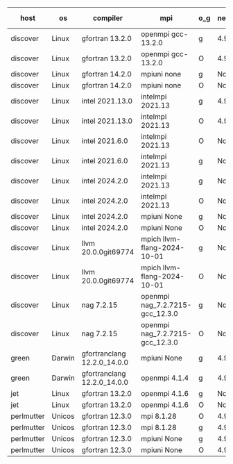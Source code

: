 

| host     | os       | compiler                              | mpi                      | o_g        | netcdf        | build       | u_pass          | u_fail          | s_pass            | s_fail            | e_pass             | e_fail             | nuopc_pass       | nuopc_fail       | artifacts link          |
|----------|----------|---------------------------------------|--------------------------|------------|---------------|-------------|-----------------|-----------------|-------------------|-------------------|--------------------|--------------------|------------------|------------------|-------------------------|
| discover | Linux | gfortran 13.2.0 | openmpi gcc-13.2.0  | g | 4.9.2  | PASS | 14186 | 0 | 51 | 0 | 80 | 0 | 57 | 0 | <a href="https://github.com/esmf-org/esmf-test-artifacts/tree/e8bd875c83fc96b307b2d06006a5de538cf849c8/develop/gfortran/13.2.0/g/openmpi/gcc-13.2.0" target="_blank">e8bd875</a> | 
| discover | Linux | gfortran 13.2.0 | openmpi gcc-13.2.0  | O | 4.9.2  | PASS | 14186 | 0 | 51 | 0 | 80 | 0 | 57 | 0 | <a href="https://github.com/esmf-org/esmf-test-artifacts/tree/462e2cd1017a7c2f3167bfa21beb26755b1fb91b/develop/gfortran/13.2.0/O/openmpi/gcc-13.2.0" target="_blank">462e2cd</a> | 
| discover | Linux | gfortran 14.2.0 | mpiuni none  | g | None  | PASS | 12517 | 0 | 9 | 0 | 42 | 0 | None | None | <a href="https://github.com/esmf-org/esmf-test-artifacts/tree/cbf2ae24e34af22335064b6d3869d12072773fc5/develop/gfortran/14.2.0/g/mpiuni/none" target="_blank">cbf2ae2</a> | 
| discover | Linux | gfortran 14.2.0 | mpiuni none  | O | None  | PASS | 12517 | 0 | 9 | 0 | 42 | 0 | None | None | <a href="https://github.com/esmf-org/esmf-test-artifacts/tree/edce2b69814d31176edbf5da0b2b099790756c06/develop/gfortran/14.2.0/O/mpiuni/none" target="_blank">edce2b6</a> | 
| discover | Linux | intel 2021.13.0 | intelmpi 2021.13  | g | 4.9.2  | PASS | 14186 | 0 | 51 | 0 | 80 | 0 | 57 | 0 | <a href="https://github.com/esmf-org/esmf-test-artifacts/tree/a6b5d7405ae3575185a9297ba9d7afc54c91b905/develop/intel/2021.13.0/g/intelmpi/2021.13" target="_blank">a6b5d74</a> | 
| discover | Linux | intel 2021.13.0 | intelmpi 2021.13  | O | 4.9.2  | PASS | 14186 | 0 | 51 | 0 | 80 | 0 | 57 | 0 | <a href="https://github.com/esmf-org/esmf-test-artifacts/tree/d209984dfba6c6afd3c730ee951b88e4fac6a725/develop/intel/2021.13.0/O/intelmpi/2021.13" target="_blank">d209984</a> | 
| discover | Linux | intel 2021.6.0 | intelmpi 2021.13  | O | None  | PASS | 14186 | 0 | 51 | 0 | 80 | 0 | 57 | 0 | <a href="https://github.com/esmf-org/esmf-test-artifacts/tree/dfd118a549f35ffbbe32868ee33fb743aa1a4a7f/develop/intel/2021.6.0/O/intelmpi/2021.13" target="_blank">dfd118a</a> | 
| discover | Linux | intel 2021.6.0 | intelmpi 2021.13  | g | None  | PASS | 14186 | 0 | 51 | 0 | 80 | 0 | 57 | 0 | <a href="https://github.com/esmf-org/esmf-test-artifacts/tree/3ec95b5d49741efeae7df6796cc231b19150ad6c/develop/intel/2021.6.0/g/intelmpi/2021.13" target="_blank">3ec95b5</a> | 
| discover | Linux | intel 2024.2.0 | intelmpi 2021.13  | g | None  | PASS | 14185 | 1 | 51 | 0 | 80 | 0 | 57 | 0 | <a href="https://github.com/esmf-org/esmf-test-artifacts/tree/12d2481eb7efde81a6d42631197e63dea0098492/develop/intel/2024.2.0/g/intelmpi/2021.13" target="_blank">12d2481</a> | 
| discover | Linux | intel 2024.2.0 | intelmpi 2021.13  | O | None  | PASS | 14186 | 0 | 51 | 0 | 80 | 0 | 57 | 0 | <a href="https://github.com/esmf-org/esmf-test-artifacts/tree/30b3e3b3af8bf9e140d77f3bbe817ee4032dbdeb/develop/intel/2024.2.0/O/intelmpi/2021.13" target="_blank">30b3e3b</a> | 
| discover | Linux | intel 2024.2.0 | mpiuni None  | g | None  | PASS | 12516 | 1 | 9 | 0 | 42 | 0 | None | None | <a href="https://github.com/esmf-org/esmf-test-artifacts/tree/ab2183e42ce634ef1209da0c7de7e5643c07a150/develop/intel/2024.2.0/g/mpiuni/None" target="_blank">ab2183e</a> | 
| discover | Linux | intel 2024.2.0 | mpiuni None  | O | None  | PASS | 12517 | 0 | 9 | 0 | 42 | 0 | None | None | <a href="https://github.com/esmf-org/esmf-test-artifacts/tree/d62ac973a63927004048c1289930f08042a7eb40/develop/intel/2024.2.0/O/mpiuni/None" target="_blank">d62ac97</a> | 
| discover | Linux | llvm 20.0.0git69774 | mpich llvm-flang-2024-10-01  | g | None  | PASS | None | None | None | None | None | None | None | None | <a href="https://github.com/esmf-org/esmf-test-artifacts/tree/91928050b791b4ff2e477c1b4347a7f51887852f/develop/llvm/20.0.0git69774/g/mpich/llvm-flang-2024-10-01" target="_blank">9192805</a> | 
| discover | Linux | llvm 20.0.0git69774 | mpich llvm-flang-2024-10-01  | O | None  | PASS | 14147 | 39 | 18 | 33 | 76 | 4 | 14 | 43 | <a href="https://github.com/esmf-org/esmf-test-artifacts/tree/caf1ce52a8edbc26962426e6c7123f0bdd1eefd5/develop/llvm/20.0.0git69774/O/mpich/llvm-flang-2024-10-01" target="_blank">caf1ce5</a> | 
| discover | Linux | nag 7.2.15 | openmpi nag_7.2.7215-gcc_12.3.0  | g | None  | PASS | 14186 | 0 | 51 | 0 | 80 | 0 | 57 | 0 | <a href="https://github.com/esmf-org/esmf-test-artifacts/tree/18b45ec70a3f071e014864976b8b00a104d74be2/develop/nag/7.2.15/g/openmpi/nag_7.2.7215-gcc_12.3.0" target="_blank">18b45ec</a> | 
| discover | Linux | nag 7.2.15 | openmpi nag_7.2.7215-gcc_12.3.0  | O | None  | PASS | 14186 | 0 | 51 | 0 | 80 | 0 | 57 | 0 | <a href="https://github.com/esmf-org/esmf-test-artifacts/tree/1dbe06e74a5d13837a5bca3e68518f3c3d5f9a87/develop/nag/7.2.15/O/openmpi/nag_7.2.7215-gcc_12.3.0" target="_blank">1dbe06e</a> | 
| green | Darwin | gfortranclang 12.2.0_14.0.0 | mpiuni None  | g | 4.9.2  | PASS | None | None | None | None | None | None | None | None | <a href="https://github.com/esmf-org/esmf-test-artifacts/tree/af74d6c981eedc8c363d5ad90851cf1c0780f6a8/develop/gfortranclang/12.2.0_14.0.0/g/mpiuni/None" target="_blank">af74d6c</a> | 
| green | Darwin | gfortranclang 12.2.0_14.0.0 | openmpi 4.1.4  | g | 4.9.2  | PASS | 14186 | 0 | 51 | 0 | 80 | 0 | 58 | 0 | <a href="https://github.com/esmf-org/esmf-test-artifacts/tree/94140ed864b66f2291586cce8ecb82c85f71a0a8/develop/gfortranclang/12.2.0_14.0.0/g/openmpi/4.1.4" target="_blank">94140ed</a> | 
| jet | Linux | gfortran 13.2.0 | openmpi 4.1.6  | g | None  | PASS | 14176 | 10 | 51 | 0 | 80 | 0 | 57 | 0 | <a href="https://github.com/esmf-org/esmf-test-artifacts/tree/017592067a5cd2a6f6dd7440a61158029dfca14e/develop/gfortran/13.2.0/g/openmpi/4.1.6" target="_blank">0175920</a> | 
| jet | Linux | gfortran 13.2.0 | openmpi 4.1.6  | O | None  | PASS | 14186 | 0 | 51 | 0 | 80 | 0 | 57 | 0 | <a href="https://github.com/esmf-org/esmf-test-artifacts/tree/298b3f1f1f18f9e94a8d83c8d7f7467a28a98857/develop/gfortran/13.2.0/O/openmpi/4.1.6" target="_blank">298b3f1</a> | 
| perlmutter | Unicos | gfortran 12.3.0 | mpi 8.1.28  | O | 4.9.0  | PASS | None | None | None | None | None | None | None | None | <a href="https://github.com/esmf-org/esmf-test-artifacts/tree/52bcb9e6d47a589fad32bc9c2fbf9ec639b6286f/develop/gfortran/12.3.0/O/mpi/8.1.28" target="_blank">52bcb9e</a> | 
| perlmutter | Unicos | gfortran 12.3.0 | mpi 8.1.28  | g | 4.9.0  | PASS | None | None | None | None | None | None | None | None | <a href="https://github.com/esmf-org/esmf-test-artifacts/tree/59c91153408f31d1e2ffbfec69bc0e1f121b2e29/develop/gfortran/12.3.0/g/mpi/8.1.28" target="_blank">59c9115</a> | 
| perlmutter | Unicos | gfortran 12.3.0 | mpiuni None  | g | 4.9.0  | PASS | None | None | None | None | None | None | None | None | <a href="https://github.com/esmf-org/esmf-test-artifacts/tree/d8c0ecf55fea529d6056323ea4a235f3170f8ab8/develop/gfortran/12.3.0/g/mpiuni/None" target="_blank">d8c0ecf</a> | 
| perlmutter | Unicos | gfortran 12.3.0 | mpiuni None  | O | 4.9.0  | PASS | None | None | None | None | None | None | None | None | <a href="https://github.com/esmf-org/esmf-test-artifacts/tree/d6921739ee9579ce3b3fa9d47078fcf99d2efc07/develop/gfortran/12.3.0/O/mpiuni/None" target="_blank">d692173</a> | 
